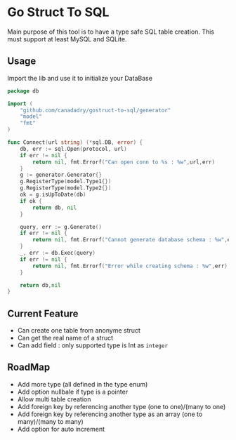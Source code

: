# Go Struct To SQL 

Main purpose of this tool is to have a type safe SQL table creation.
This must support at least MySQL and SQLite. 


## Usage 

Import the lib and use it to initialize your DataBase

```go
package db

import (
	"github.com/canadadry/gostruct-to-sql/generator"
	"model"
	"fmt"
)

func Connect(url string) (*sql.DB, error) {
	db, err := sql.Open(protocol, url)
	if err != nil {
		return nil, fmt.Errorf("Can open conn to %s : %w",url,err)
	}
	g := generator.Generator{}
	g.RegisterType(model.Type1{})
	g.RegisterType(model.Type2{})
	ok = g.isUpToDate(db)
	if ok {
		return db, nil
	}

	query, err := g.Generate()	
	if err != nil {
		return nil, fmt.Errorf("Cannot generate database schema : %w",err)
	}
	_, err := db.Exec(query)
	if err != nil {
		return nil, fmt.Errorf("Error while creating schema : %w",err)
	}

	return db,nil
}
```


## Current Feature

 - Can create one table from anonyme struct
 - Can get the real name of a struct
 - Can add field : only supported type is Int as `integer`

## RoadMap

 - Add more type (all defined in the type enum)
 - Add option nullbale if type is a pointer 
 - Allow multi table creation
 - Add foreign key by referencing another type (one to one)/(many to one)
 - Add foreign key by referencing another type as an array (one to many)/(many to many)
 - Add option for auto increment




